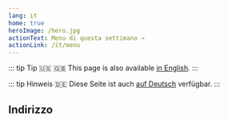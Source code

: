 ```yaml
---
lang: it
home: true
heroImage: /hero.jpg
actionText: Menu di questa settimana →
actionLink: /it/menu
---
```


::: tip Tip :us: :uk:
This page is also available [in English](../).
:::

::: tip Hinweis :de:
Diese Seite ist auch [auf Deutsch](../de/) verfügbar.
:::

## Indirizzo

<RestaurantAddress/>
